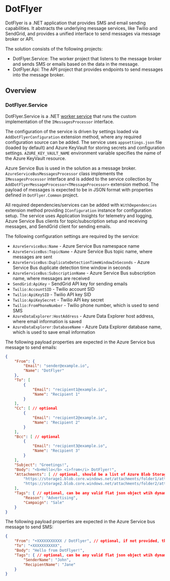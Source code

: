 # DotFlyer

DotFlyer is a .NET application that provides SMS and email sending capabilities. It abstracts the underlying message services, like Twilio and SendGrid, and provides a unified interface to send messages via message broker or API.

The solution consists of the following projects:

- DotFlyer.Service: The worker project that listens to the message broker and sends SMS or emails based on the data in the message.
- DotFlyer.Api: The API project that provides endpoints to send messages into the message broker.

## Overview

### DotFlyer.Service

DotFlyer.Service is a .NET [worker service](https://learn.microsoft.com/en-us/aspnet/core/fundamentals/host/hosted-services) that runs the custom implementation of the `IMessagesProcessor` interface.

The configuration of the service is driven by settings loaded via `AddDotFlyerConfiguration` extension method, where any required configuration source can be added. The service uses `appsettings.json` file (loaded by default) and Azure KeyVault for storing secrets and configuration settings. `AZURE_KEY_VAULT_NAME` environment variable specifies the name of the Azure KeyVault resource.

 Azure Service Bus is used in the solution as a message broker. `AzureServiceBusMessagesProcessor` class implements the `IMessagesProcessor` interface and is added to the service collection by `AddDotFlyerMessageProcessor<TMessageProcessor>` extension method. The payload of messages is expected to be in JSON format with properties defined in `DotFlyer.Common` project.

All required dependencies/services can be added with `WithDependencies` extension method providing `IConfiguration` instance for configuration setup. The service uses Application Insights for telemetry and logging, Azure Service Bus clients for topic/subscription setup and receiving messages, and SendGrid client for sending emails.

The following configuration settings are required by the service:

- `AzureServiceBus:Name` - Azure Service Bus namespace name
- `AzureServiceBus:TopicName` - Azure Service Bus topic name, where messages are sent
- `AzureServiceBus:DuplicateDetectionTimeWindowInSeconds` - Azure Service Bus duplicate detection time window in seconds
- `AzureServiceBus:SubscriptionName` - Azure Service Bus subscription name, where messages are received
- `SendGrid:ApiKey` - SendGrid API key for sending emails
- `Twilio:AccountSID` - Twilio account SID
- `Twilio:ApiKeySID` - Twilio API key SID
- `Twilio:ApiKeySecret` - Twilio API key secret
- `Twilio:FromPhoneNumber` - Twilio phone number, which is used to send SMS
- `AzureDataExplorer:HostAddress` - Azure Data Explorer host address, where email information is saved
- `AzureDataExplorer:DatabaseName` - Azure Data Explorer database name, which is used to save email information

The following payload properties are expected in the Azure Service bus message to send emails:

``` json
{
    "From": {
        "Email": "sender@example.io",
        "Name": "DotFlyer"
    },
    "To": [
        {
            "Email": "recipient1@example.io",
            "Name": "Recipient 1"
        }
    ],
    "Cc": [ // optional
        {
            "Email": "recipient2@example.io",
            "Name": "Recipient 2"
        }
    ],
    "Bcc": [ // optional
        {
            "Email": "recipient3@example.io",
            "Name": "Recipient 3"
        }
    ],
    "Subject": "Greetings!",
    "Body": "<b>Hello</b> <i>from</i> DotFlyer!",
    "Attachments": [ // optional, should be a list of Azure Blob Storage URIs
        "https://storage1.blob.core.windows.net/attachments/folder1/attachment.txt",
        "https://storage2.blob.core.windows.net/attachments/folder2/attachment.csv"
    ],
    "Tags": { // optional, can be any valid flat json object wtih dynamic properties
        "Reason": "Advertising",
        "Campaign": "Sale"
    }
}
```

The following payload properties are expected in the Azure Service bus message to send SMS:

``` json
{
    "From": "+XXXXXXXXXXX / DotFlyer", // optional, if not provided, the default phone number is used
    "To": "+XXXXXXXXXXX",
    "Body": "Hello from DotFlyer!",
    "Tags": { // optional, can be any valid flat json object wtih dynamic properties
        "SenderName": "John",
        "RecipientName": "Jane"
    }
}
```
